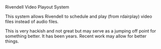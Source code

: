 Rivendell Video Playout System

This system allows Rivendell to schedule and play (from rdairplay) video files instead of audio files.

This is very hackish and not great but may serve as a jumping off point for something better. It has been years. Recent work may allow for better things.

